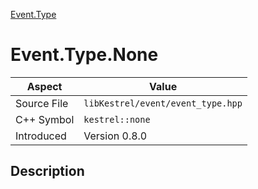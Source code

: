 [Event.Type](index)
# Event.Type.None
| Aspect | Value |
| --- | --- |
| Source File | `libKestrel/event/event_type.hpp` |
| C++ Symbol | `kestrel::none` |
| Introduced | Version 0.8.0 |
## Description

